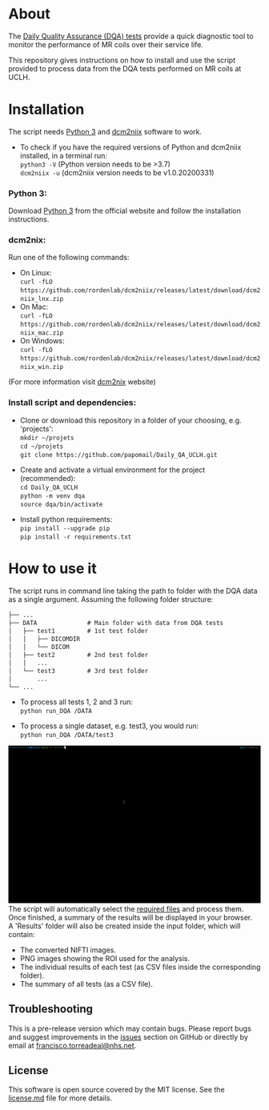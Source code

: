 # About

The [Daily Quality Assurance (DQA) tests](dqa.md) provide a quick diagnostic tool to monitor the performance of MR coils over their service life.   

This repository gives instructions on how to install and use the script provided to process data from the DQA tests performed on MR coils at UCLH.  



# Installation
The script needs [Python 3](https://www.python.org/downloads/)  and [dcm2niix](https://github.com/rordenlab/dcm2niix)  software to work.  
* To check if you have the required versions of Python and dcm2niix  installed, in a terminal run:    
`python3 -V`   (Python version needs to be >3.7)  
`dcm2niix -u` (dcm2niix version needs to be v1.0.20200331)

###  Python 3:
Download [Python 3](https://www.python.org/downloads/) from the official website and follow the installation instructions.

### dcm2nix:
Run one of the following commands:  
* On Linux:  
`curl -fLO https://github.com/rordenlab/dcm2niix/releases/latest/download/dcm2niix_lnx.zip`
* On Mac:  
`curl -fLO https://github.com/rordenlab/dcm2niix/releases/latest/download/dcm2niix_mac.zip`
* On Windows:  
`curl -fLO https://github.com/rordenlab/dcm2niix/releases/latest/download/dcm2niix_win.zip`

(For more information visit [dcm2nix](https://github.com/rordenlab/) website)

### Install script and dependencies:
* Clone or download this repository in a folder of your choosing, e.g. 'projects':  
`mkdir ~/projets`  
`cd ~/projets`  
`git clone https://github.com/papomail/Daily_QA_UCLH.git`  

* Create and activate a virtual environment for the project (recommended):  
  `cd Daily_QA_UCLH`  
  `python -m venv dqa`  
  `source dqa/bin/activate`

* Install python requirements:  
  `pip install --upgrade pip`  
  `pip install -r requirements.txt`


# How to use it

The script runs in command line taking the path to folder with the DQA data as a single argument.
Assuming the following folder structure:
  
    ├── ...
    ├── DATA              # Main folder with data from DQA tests
    │   ├── test1         # 1st test folder 
    │   │   ├── DICOMDIR
    │   │   └── DICOM 
    │   ├── test2         # 2nd test folder
    │   │   ...           
    │   └── test3         # 3rd test folder
    │       ...         
    └── ...

* To process all tests 1, 2 and 3 run:   
  `python run_DQA /DATA`  

* To process a single dataset, e.g. test3, you would run:   
  `python run_DQA /DATA/test3`

![](media/DQA_use.gif)
The script will automatically select the [required files](dqa.md#labeling-acquisitions) and process them. Once finished, a summary of the results will be displayed in your browser.   
A 'Results' folder will also be created inside the input folder, which will contain:
 - The converted NIFTI images.
 - PNG images showing the ROI used for the analysis.
 - The individual results of each test (as CSV files inside the corresponding folder).
 - The summary of all tests (as a CSV file).

## Troubleshooting
This is a pre-release version which may contain bugs. Please report bugs and suggest improvements in the [issues](https://github.com/papomail/Daily_QA_UCLH/issues) section on GitHub or directly by email at francisco.torreadeal@nhs.net.

## License

This software is open source covered by the MIT license. See the [license.md](license.md) file for more details.
